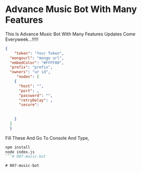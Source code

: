# Advance Music Bot With Many Features ###
 This Is Advance Music Bot With Many Features Updates Come Everyweek...!!!!!
```json
{
    "token": "Your Token",  
  "mongourl": "mongo url",
  "embedColor": "#FFFF00",
  "prefix": "prefix",
  "owners": "ur id",
     "nodes": [
    {
      "host": "",
      "port": ,
      "password": "",
      "retryDelay": ,
      "secure": 
  
  
    }
  ]
  } 
  ```

  Fill These And Go To Console And Type,
  ```bash
  npm install
  node index.js
  ```#   0 0 7 - m u s i c - b o t  
 #   0 0 7 - m u s i c - b o t  
 